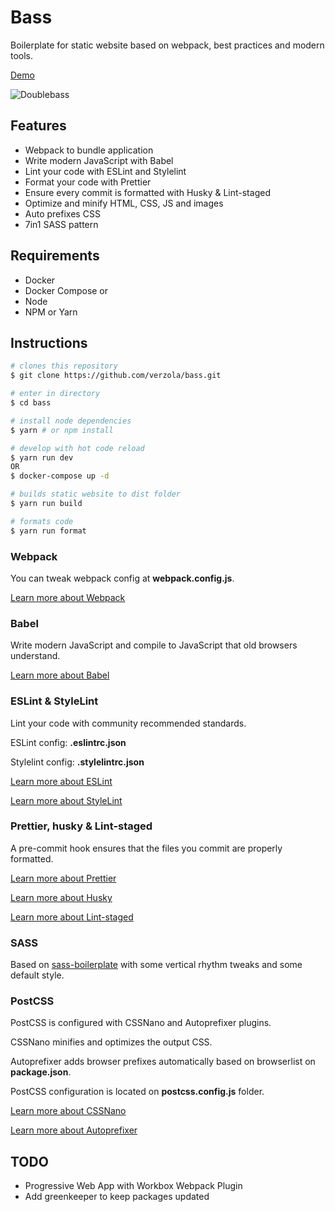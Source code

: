 # Bass

Boilerplate for static website based on webpack, best practices and modern tools.

[Demo](https://bass-demo.netlify.com/)

![Doublebass](https://raw.githubusercontent.com/verzola/bass/master/src/img/bass.png)

## Features

- Webpack to bundle application
- Write modern JavaScript with Babel
- Lint your code with ESLint and Stylelint
- Format your code with Prettier
- Ensure every commit is formatted with Husky & Lint-staged
- Optimize and minify HTML, CSS, JS and images
- Auto prefixes CSS
- 7in1 SASS pattern

## Requirements

- Docker
- Docker Compose
or
- Node
- NPM or Yarn


## Instructions

```sh
# clones this repository
$ git clone https://github.com/verzola/bass.git

# enter in directory
$ cd bass

# install node dependencies
$ yarn # or npm install

# develop with hot code reload
$ yarn run dev
OR
$ docker-compose up -d

# builds static website to dist folder
$ yarn run build

# formats code
$ yarn run format
```

### Webpack

You can tweak webpack config at **webpack.config.js**.

[Learn more about Webpack](http://webpack.js.org/)

### Babel

Write modern JavaScript and compile to JavaScript that old browsers understand.

[Learn more about Babel](https://babeljs.io/)

### ESLint & StyleLint

Lint your code with community recommended standards.

ESLint config: **.eslintrc.json**

Stylelint config: **.stylelintrc.json**

[Learn more about ESLint](https://eslint.org/)

[Learn more about StyleLint](https://stylelint.io/)

### Prettier, husky & Lint-staged

A pre-commit hook ensures that the files you commit are properly formatted.

[Learn more about Prettier](https://prettier.io/)

[Learn more about Husky](https://github.com/typicode/husky)

[Learn more about Lint-staged](https://github.com/okonet/lint-staged)

### SASS

Based on [sass-boilerplate](https://github.com/HugoGiraudel/sass-boilerplate) with some vertical rhythm tweaks and some default style.

### PostCSS

PostCSS is configured with CSSNano and Autoprefixer plugins.

CSSNano minifies and optimizes the output CSS.

Autoprefixer adds browser prefixes automatically based on browserlist on **package.json**.

PostCSS configuration is located on **postcss.config.js** folder.

[Learn more about CSSNano](https://cssnano.co/)

[Learn more about Autoprefixer](https://autoprefixer.github.io/)

## TODO
- Progressive Web App with Workbox Webpack Plugin
- Add greenkeeper to keep packages updated
